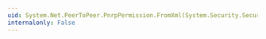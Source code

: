 ```yaml
---
uid: System.Net.PeerToPeer.PnrpPermission.FromXml(System.Security.SecurityElement)
internalonly: False
---
```

